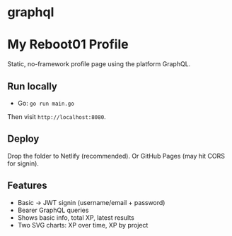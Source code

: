 # graphql
# My Reboot01 Profile

Static, no-framework profile page using the platform GraphQL.

## Run locally

- Go: `go run main.go`

Then visit `http://localhost:8080`.

## Deploy
Drop the folder to Netlify (recommended). Or GitHub Pages (may hit CORS for signin).

## Features
- Basic → JWT signin (username/email + password)
- Bearer GraphQL queries
- Shows basic info, total XP, latest results
- Two SVG charts: XP over time, XP by project
